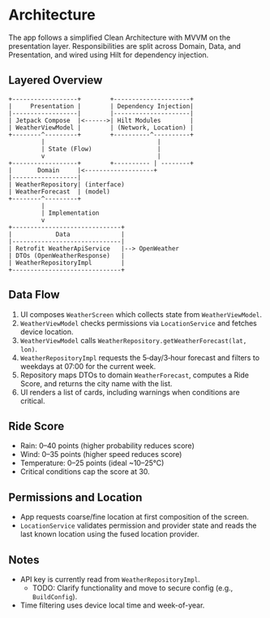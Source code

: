 # Architecture

The app follows a simplified Clean Architecture with MVVM on the presentation layer. Responsibilities are split across Domain, Data, and Presentation, and wired using Hilt for dependency injection.

## Layered Overview

```
+------------------+        +---------------------+
|     Presentation |        | Dependency Injection|
|------------------|        |---------------------|
| Jetpack Compose  |<------>| Hilt Modules        |
| WeatherViewModel |        | (Network, Location) |
+--------^---------+        +----------^----------+
         |                               |
         | State (Flow)                  |
         v                               |
+------------------+        +---------- | --------+
|       Domain     |<-------------------+          
|------------------|                                  
| WeatherRepository| (interface)                       
| WeatherForecast  | (model)                           
+--------^---------+                                   
         |                                             
         | Implementation                              
         v                                             
+------------------------------+                       
|            Data              |                       
|------------------------------|                       
| Retrofit WeatherApiService   |--> OpenWeather        
| DTOs (OpenWeatherResponse)   |                       
| WeatherRepositoryImpl        |                       
+------------------------------+                       
```

## Data Flow

1. UI composes `WeatherScreen` which collects state from `WeatherViewModel`.
2. `WeatherViewModel` checks permissions via `LocationService` and fetches device location.
3. `WeatherViewModel` calls `WeatherRepository.getWeatherForecast(lat, lon)`.
4. `WeatherRepositoryImpl` requests the 5‑day/3‑hour forecast and filters to weekdays at 07:00 for the current week.
5. Repository maps DTOs to domain `WeatherForecast`, computes a Ride Score, and returns the city name with the list.
6. UI renders a list of cards, including warnings when conditions are critical.

## Ride Score

- Rain: 0–40 points (higher probability reduces score)
- Wind: 0–35 points (higher speed reduces score)
- Temperature: 0–25 points (ideal ~10–25°C)
- Critical conditions cap the score at 30.

## Permissions and Location

- App requests coarse/fine location at first composition of the screen.
- `LocationService` validates permission and provider state and reads the last known location using the fused location provider.

## Notes

- API key is currently read from `WeatherRepositoryImpl`.
  - TODO: Clarify functionality and move to secure config (e.g., `BuildConfig`).
- Time filtering uses device local time and week-of-year.